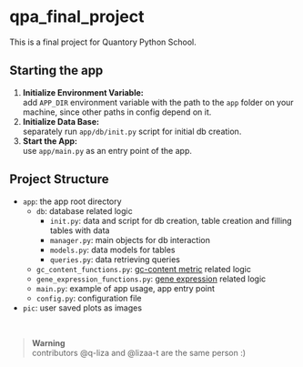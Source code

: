 # qpa_final_project

This is a final project for Quantory Python School.

## Starting the app

1. **Initialize Environment Variable:**<br>
add `APP_DIR` environment variable with the path to the `app` folder on your machine, since other paths in config depend on it.
2. **Initialize Data Base:**<br>
separately run `app/db/init.py` script for initial db creation.
3. **Start the App:**<br>
use `app/main.py` as an entry point of the app.

## Project Structure
- `app`: the app root directory
  - `db`: database related logic
    - `init.py`: data and script for db creation, table creation and filling tables with data
    - `manager.py`: main objects for db interaction
    - `models.py`: data models for tables
    - `queries.py`: data retrieving queries
  - `gc_content_functions.py`: [gc-content metric](https://en.wikipedia.org/wiki/GC-content) related logic
  - `gene_expression_functions.py`: [gene expression](https://www.khanacademy.org/science/high-school-biology/hs-molecular-genetics/hs-rna-and-protein-synthesis/a/the-genetic-code) related logic
  - `main.py`: example of app usage, app entry point
  - `config.py`: configuration file
- `pic`: user saved plots as images

<br>

> **Warning** <br>
> contributors @q-liza and @lizaa-t are the same person :)
